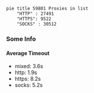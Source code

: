 
```mermaid
pie title 59801 Proxies in list
    "HTTP" : 27491
    "HTTPS": 9522
    "SOCKS" : 30512
```

### Some Info
#### Average Timeout

- mixed: 3.6s
- http: 1.9s
- https: 8.2s
- socks: 5.2s